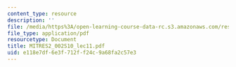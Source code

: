 ```yaml
---
content_type: resource
description: ''
file: /media/https%3A/open-learning-course-data-rc.s3.amazonaws.com/res-2-002-finite-element-procedures-for-solids-and-structures-spring-2010/e118e7df6e3f712ff24c9a68fa2c57e3_MITRES2_002S10_lec11.pdf
file_type: application/pdf
resourcetype: Document
title: MITRES2_002S10_lec11.pdf
uid: e118e7df-6e3f-712f-f24c-9a68fa2c57e3
---
```

